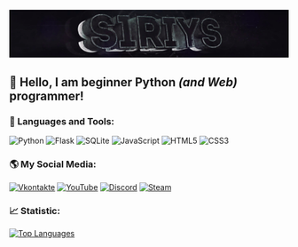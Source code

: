 [![Header](assets/header.png)](https://github.com/S1riyS)

## 👋 Hello, I am beginner **Python** *(and Web)* programmer!

### 🧰 Languages and Tools:

![Python](https://img.shields.io/badge/-Pyhton-090909?style=for-the-badge&logo=Python&logoColor=5d78d9)
![Flask](https://img.shields.io/badge/-Flask-090909?style=for-the-badge&logo=Flask)
![SQLite](https://img.shields.io/badge/-SQLite-090909?style=for-the-badge&logo=sqlite)
![JavaScript](https://img.shields.io/badge/-JavaScript-090909?style=for-the-badge&logo=JavaScript&logoColor=E9D54D)
![HTML5](https://img.shields.io/badge/-HTML5-090909?style=for-the-badge&logo=html5)
![CSS3](https://img.shields.io/badge/-CSS3-090909?style=for-the-badge&logo=CSS3&logoColor=379ad6)

### 🌎 My Social Media:

[![Vkontakte](https://img.shields.io/badge/-Vkontakte-090909?style=for-the-badge&logo=Vk&logoColor=4F7DB3)](https://vk.com/s1riys)
[![YouTube](https://img.shields.io/badge/-YouTube-090909?style=for-the-badge&logo=YouTube&logoColor=FF0000)](https://www.youtube.com/channel/UC8K6TZc2ik2Dm3jZsB26DKQ)
[![Discord](https://img.shields.io/badge/-Discord-090909?style=for-the-badge&logo=discord)](https://discordapp.com/users/380736129361772548/)
[![Steam](https://img.shields.io/badge/-Steam-090909?style=for-the-badge&logo=steam)](https://steamcommunity.com/id/S1riyS/)


### 📈 Statistic:
[![Top Languages](https://github-readme-stats.vercel.app/api/top-langs/?username=S1riyS&layout=compact&theme=github_dark )](https://github.com/anuraghazra/github-readme-stats)